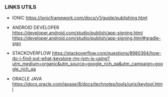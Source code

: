 ### LINKS UTILS
- IONIC
https://ionicframework.com/docs/v1/guide/publishing.html

- ANDROID DEVELOPER
https://developer.android.com/studio/publish/app-signing.html
https://developer.android.com/studio/publish/app-signing.html#gradle-sign

- STACKOVERFLOW
https://stackoverflow.com/questions/8980364/how-do-i-find-out-what-keystore-my-jvm-is-using?utm_medium=organic&utm_source=google_rich_qa&utm_campaign=google_rich_qa

- ORACLE JAVA
https://docs.oracle.com/javase/8/docs/technotes/tools/unix/keytool.html
###